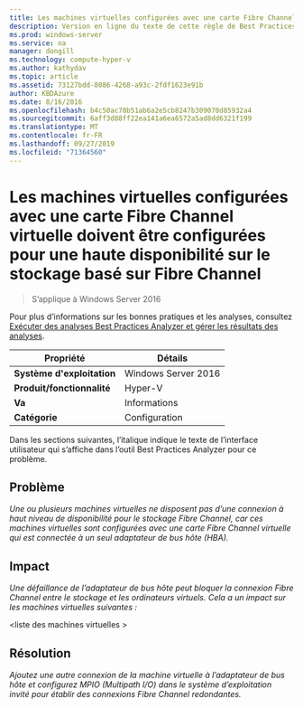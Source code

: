 ```yaml
---
title: Les machines virtuelles configurées avec une carte Fibre Channel virtuelle doivent être configurées pour une haute disponibilité sur le stockage basé sur Fibre Channel
description: Version en ligne du texte de cette règle de Best Practices Analyzer.
ms.prod: windows-server
ms.service: na
manager: dongill
ms.technology: compute-hyper-v
ms.author: kathydav
ms.topic: article
ms.assetid: 73127bdd-8086-4268-a93c-2fdf1623e91b
author: KBDAzure
ms.date: 8/16/2016
ms.openlocfilehash: b4c50ac70b51ab6a2e5cb8247b309070d85932a4
ms.sourcegitcommit: 6aff3d88ff22ea141a6ea6572a5ad8dd6321f199
ms.translationtype: MT
ms.contentlocale: fr-FR
ms.lasthandoff: 09/27/2019
ms.locfileid: "71364560"
---
```

# <a name="virtual-machines-configured-with-a-virtual-fibre-channel-adapter-should-be-configured-for-high-availability-to-the-fibre-channel-based-storage"></a>Les machines virtuelles configurées avec une carte Fibre Channel virtuelle doivent être configurées pour une haute disponibilité sur le stockage basé sur Fibre Channel

>S’applique à Windows Server 2016

Pour plus d’informations sur les bonnes pratiques et les analyses, consultez [Exécuter des analyses Best Practices Analyzer et gérer les résultats des analyses](https://go.microsoft.com/fwlink/p/?LinkID=223177).  
  
|Propriété|Détails|  
|-|-|  
|**Système d'exploitation**|Windows Server 2016|  
|**Produit/fonctionnalité**|Hyper-V|  
|**Va**|Informations|  
|**Catégorie**|Configuration|  
  
Dans les sections suivantes, l’italique indique le texte de l’interface utilisateur qui s’affiche dans l’outil Best Practices Analyzer pour ce problème.
  
## <a name="issue"></a>**Problème**  
*Une ou plusieurs machines virtuelles ne disposent pas d’une connexion à haut niveau de disponibilité pour le stockage Fibre Channel, car ces machines virtuelles sont configurées avec une carte Fibre Channel virtuelle qui est connectée à un seul adaptateur de bus hôte (HBA).*  
  
## <a name="impact"></a>**Impact**  
*Une défaillance de l’adaptateur de bus hôte peut bloquer la connexion Fibre Channel entre le stockage et les ordinateurs virtuels. Cela a un impact sur les machines virtuelles suivantes :*  
  
\<liste des machines virtuelles >  
  
## <a name="resolution"></a>**Résolution**  
*Ajoutez une autre connexion de la machine virtuelle à l’adaptateur de bus hôte et configurez MPIO (Multipath I/O) dans le système d’exploitation invité pour établir des connexions Fibre Channel redondantes.*  
  



